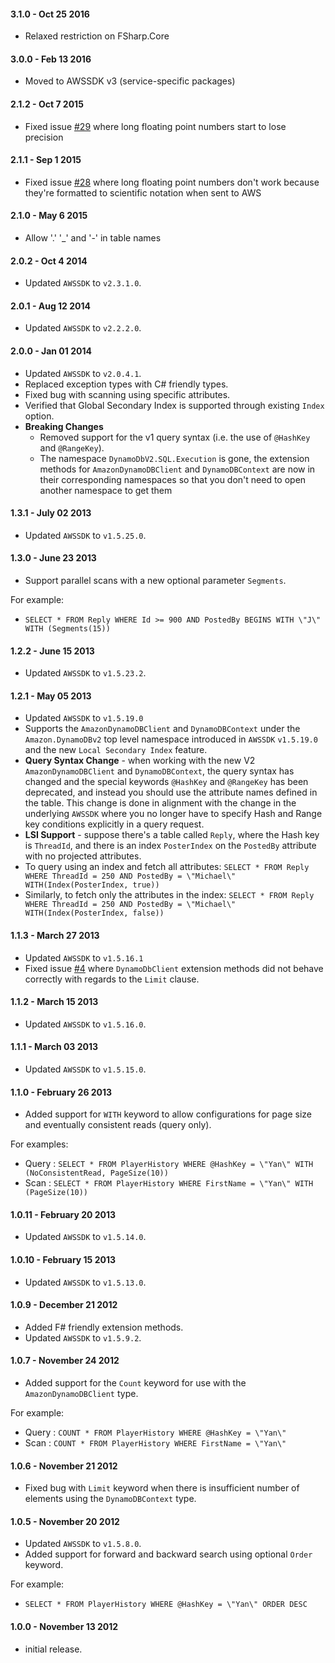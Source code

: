 #### 3.1.0 - Oct 25 2016
* Relaxed restriction on FSharp.Core

#### 3.0.0 - Feb 13 2016
* Moved to AWSSDK v3 (service-specific packages)

#### 2.1.2 - Oct 7 2015
* Fixed issue [#29](https://github.com/theburningmonk/DynamoDb.SQL/issues/29) where long floating point numbers start to lose precision

#### 2.1.1 - Sep 1 2015
* Fixed issue [#28](https://github.com/theburningmonk/DynamoDb.SQL/issues/28) where
  long floating point numbers don't work because they're formatted to scientific
  notation when sent to AWS
  
#### 2.1.0 - May 6 2015
* Allow '.' '_' and '-' in table names

#### 2.0.2 - Oct 4 2014
* Updated `AWSSDK` to `v2.3.1.0`.

#### 2.0.1 - Aug 12 2014
* Updated `AWSSDK` to `v2.2.2.0`.

#### 2.0.0 - Jan 01 2014
* Updated `AWSSDK` to `v2.0.4.1`.
* Replaced exception types with C# friendly types.
* Fixed bug with scanning using specific attributes.
* Verified that Global Secondary Index is supported through existing `Index` option.
* **Breaking Changes**
	* Removed support for the v1 query syntax (i.e. the use of `@HashKey` and `@RangeKey`).
	* The namespace `DynamoDbV2.SQL.Execution` is gone, the extension methods for `AmazonDynamoDBClient` and `DynamoDBContext` are now in their corresponding namespaces so that you don't need to open another namespace to get them	

#### 1.3.1 - July 02 2013
* Updated `AWSSDK` to `v1.5.25.0`.

#### 1.3.0 - June 23 2013
* Support parallel scans with a new optional parameter `Segments`. 

For example:
* `SELECT * FROM Reply WHERE Id >= 900 AND PostedBy BEGINS WITH \"J\" WITH (Segments(15))`

#### 1.2.2 - June 15 2013
* Updated `AWSSDK` to `v1.5.23.2`.

#### 1.2.1 - May 05 2013
* Updated `AWSSDK` to `v1.5.19.0`
* Supports the `AmazonDynamoDBClient` and `DynamoDBContext` under the `Amazon.DynamoDBv2` 
top level namespace introduced in `AWSSDK` `v1.5.19.0` and the new `Local Secondary Index` feature.
* **Query Syntax Change** - when working with the new V2 `AmazonDynamoDBClient` and 
`DynamoDBContext`, the query syntax has changed and the special keywords `@HashKey` and `@RangeKey` 
has been deprecated, and instead you should use the attribute names defined in the table. 
This change is done in alignment with the change in the underlying `AWSSDK` where you no longer 
have to specify Hash and Range key conditions explicitly in a query request.
* **LSI Support** - suppose there's a table called `Reply`, where the Hash key is `ThreadId`, and 
there is an index `PosterIndex` on the `PostedBy` attribute with no projected attributes.
* To query using an index and fetch all attributes:
`SELECT * FROM Reply WHERE ThreadId = 250 AND PostedBy = \"Michael\" WITH(Index(PosterIndex, true))`
* Similarly, to fetch only the attributes in the index:
`SELECT * FROM Reply WHERE ThreadId = 250 AND PostedBy = \"Michael\" WITH(Index(PosterIndex, false))`

#### 1.1.3 - March 27 2013
* Updated `AWSSDK` to `v1.5.16.1`
* Fixed issue [#4](https://github.com/theburningmonk/DynamoDb.SQL/issues/4) where 
`DynamoDbClient` extension methods did not behave correctly with regards to the `Limit` clause.

#### 1.1.2 - March 15 2013
* Updated `AWSSDK` to `v1.5.16.0`.

#### 1.1.1 - March 03 2013
* Updated `AWSSDK` to `v1.5.15.0`.

#### 1.1.0 - February 26 2013
* Added support for `WITH` keyword to allow configurations for page size and eventually 
consistent reads (query only).

For examples:
* Query : `SELECT * FROM PlayerHistory WHERE @HashKey = \"Yan\" WITH (NoConsistentRead, PageSize(10))`
* Scan  : `SELECT * FROM PlayerHistory WHERE FirstName = \"Yan\" WITH (PageSize(10))`

#### 1.0.11 - February 20 2013
* Updated `AWSSDK` to `v1.5.14.0`.

#### 1.0.10 - February 15 2013
* Updated `AWSSDK` to `v1.5.13.0`.

#### 1.0.9 - December 21 2012
* Added F# friendly extension methods.
* Updated `AWSSDK` to `v1.5.9.2`.

#### 1.0.7 - November 24 2012
* Added support for the `Count` keyword for use with the `AmazonDynamoDBClient` type.

For example:
* Query : `COUNT * FROM PlayerHistory WHERE @HashKey = \"Yan\"`
* Scan  : `COUNT * FROM PlayerHistory WHERE FirstName = \"Yan\"`

#### 1.0.6 - November 21 2012
* Fixed bug with `Limit` keyword when there is insufficient number of elements using 
the `DynamoDBContext` type.

#### 1.0.5 - November 20 2012
* Updated `AWSSDK` to `v1.5.8.0`.
* Added support for forward and backward search using optional `Order` keyword.

For example: 
* `SELECT * FROM PlayerHistory WHERE @HashKey = \"Yan\" ORDER DESC`

#### 1.0.0 - November 13 2012
* initial release.